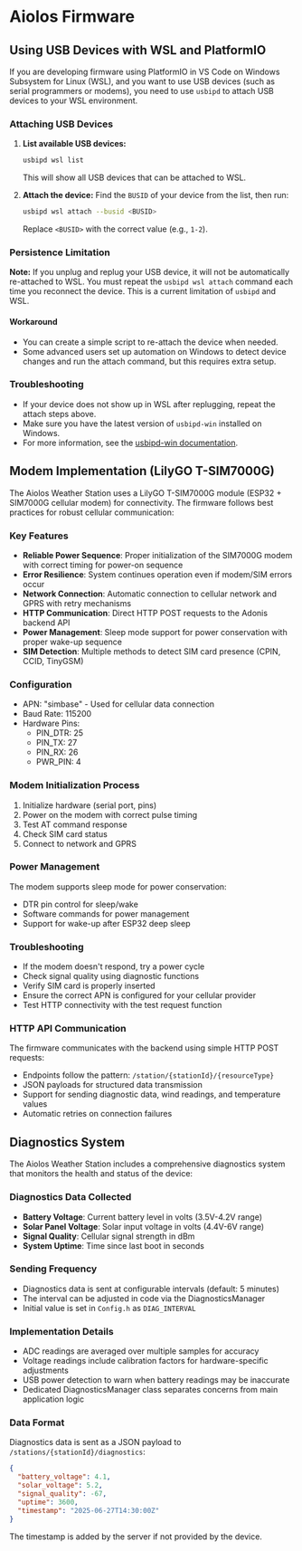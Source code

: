 # Aiolos Firmware

## Using USB Devices with WSL and PlatformIO

If you are developing firmware using PlatformIO in VS Code on Windows Subsystem for Linux (WSL), and you want to use USB devices (such as serial programmers or modems), you need to use `usbipd` to attach USB devices to your WSL environment.

### Attaching USB Devices

1. **List available USB devices:**
   ```bash
   usbipd wsl list
   ```
   This will show all USB devices that can be attached to WSL.

2. **Attach the device:**
   Find the `BUSID` of your device from the list, then run:
   ```bash
   usbipd wsl attach --busid <BUSID>
   ```
   Replace `<BUSID>` with the correct value (e.g., `1-2`).

### Persistence Limitation

**Note:** If you unplug and replug your USB device, it will not be automatically re-attached to WSL. You must repeat the `usbipd wsl attach` command each time you reconnect the device. This is a current limitation of `usbipd` and WSL.

#### Workaround
- You can create a simple script to re-attach the device when needed.
- Some advanced users set up automation on Windows to detect device changes and run the attach command, but this requires extra setup.

### Troubleshooting
- If your device does not show up in WSL after replugging, repeat the attach steps above.
- Make sure you have the latest version of `usbipd-win` installed on Windows.
- For more information, see the [usbipd-win documentation](https://github.com/dorssel/usbipd-win).

## Modem Implementation (LilyGO T-SIM7000G)

The Aiolos Weather Station uses a LilyGO T-SIM7000G module (ESP32 + SIM7000G cellular modem) for connectivity. The firmware follows best practices for robust cellular communication:

### Key Features

- **Reliable Power Sequence**: Proper initialization of the SIM7000G modem with correct timing for power-on sequence
- **Error Resilience**: System continues operation even if modem/SIM errors occur
- **Network Connection**: Automatic connection to cellular network and GPRS with retry mechanisms
- **HTTP Communication**: Direct HTTP POST requests to the Adonis backend API
- **Power Management**: Sleep mode support for power conservation with proper wake-up sequence
- **SIM Detection**: Multiple methods to detect SIM card presence (CPIN, CCID, TinyGSM)

### Configuration

- APN: "simbase" - Used for cellular data connection
- Baud Rate: 115200
- Hardware Pins:
  - PIN_DTR: 25
  - PIN_TX: 27
  - PIN_RX: 26
  - PWR_PIN: 4

### Modem Initialization Process

1. Initialize hardware (serial port, pins)
2. Power on the modem with correct pulse timing
3. Test AT command response
4. Check SIM card status
5. Connect to network and GPRS

### Power Management

The modem supports sleep mode for power conservation:

- DTR pin control for sleep/wake
- Software commands for power management
- Support for wake-up after ESP32 deep sleep

### Troubleshooting

- If the modem doesn't respond, try a power cycle
- Check signal quality using diagnostic functions
- Verify SIM card is properly inserted
- Ensure the correct APN is configured for your cellular provider
- Test HTTP connectivity with the test request function

### HTTP API Communication

The firmware communicates with the backend using simple HTTP POST requests:

- Endpoints follow the pattern: `/station/{stationId}/{resourceType}`
- JSON payloads for structured data transmission
- Support for sending diagnostic data, wind readings, and temperature values
- Automatic retries on connection failures

## Diagnostics System

The Aiolos Weather Station includes a comprehensive diagnostics system that monitors the health and status of the device:

### Diagnostics Data Collected

- **Battery Voltage**: Current battery level in volts (3.5V-4.2V range)
- **Solar Panel Voltage**: Solar input voltage in volts (4.4V-6V range)
- **Signal Quality**: Cellular signal strength in dBm
- **System Uptime**: Time since last boot in seconds

### Sending Frequency

- Diagnostics data is sent at configurable intervals (default: 5 minutes)
- The interval can be adjusted in code via the DiagnosticsManager
- Initial value is set in `Config.h` as `DIAG_INTERVAL`

### Implementation Details

- ADC readings are averaged over multiple samples for accuracy
- Voltage readings include calibration factors for hardware-specific adjustments
- USB power detection to warn when battery readings may be inaccurate
- Dedicated DiagnosticsManager class separates concerns from main application logic

### Data Format

Diagnostics data is sent as a JSON payload to `/stations/{stationId}/diagnostics`:

```json
{
  "battery_voltage": 4.1,
  "solar_voltage": 5.2,
  "signal_quality": -67,
  "uptime": 3600,
  "timestamp": "2025-06-27T14:30:00Z"
}
```

The timestamp is added by the server if not provided by the device.

